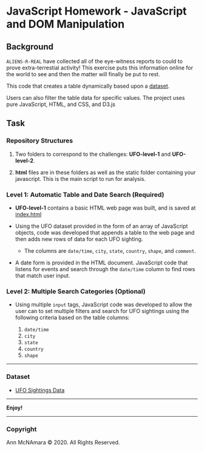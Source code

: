 # JavaScript Homework - JavaScript and DOM Manipulation

## Background

 `ALIENS-R-REAL` have collected all of the eye-witness reports to could to prove extra-terrestial activity! This exercise puts this information online for the world to see and then the matter will finally be put to rest.

This code that creates a table dynamically based upon a [dataset](/static/js/data.js). 

Users can also filter the table data for specific values. The project uses pure JavaScript, HTML, and CSS, and D3.js 

## Task

### Repository Structures

1. Two folders to correspond to the challenges: **UFO-level-1** and **UFO-level-2**.

2.  **html** files are in these folders as well as the static folder containing your javascript. This is the main script to run for analysis.


### Level 1: Automatic Table and Date Search (Required)

* **UFO-level-1** contains a basic HTML web page was built, and is saved at [index.html](/UFO-level-1/index.html) 

* Using the UFO dataset provided in the form of an array of JavaScript objects, code was developed that appends a table to the web page and then adds new rows of data for each UFO sighting.

  * The columns are `date/time`, `city`, `state`, `country`, `shape`, and `comment`.

* A date form is provided in the HTML document.  JavaScript code that listens for events and search through the `date/time` column to find rows that match user input.

### Level 2: Multiple Search Categories (Optional)

* Using multiple `input` tags, JavaScript code was developed to allow the user can to set multiple filters and search for UFO sightings using the following criteria based on the table columns:

  1. `date/time`
  2. `city`
  3. `state`
  4. `country`
  5. `shape`

- - -

### Dataset

* [UFO Sightings Data](/static/js/data.js)

- - -

**Enjoy!**

- - -

### Copyright
Ann McNAmara © 2020. All Rights Reserved.
